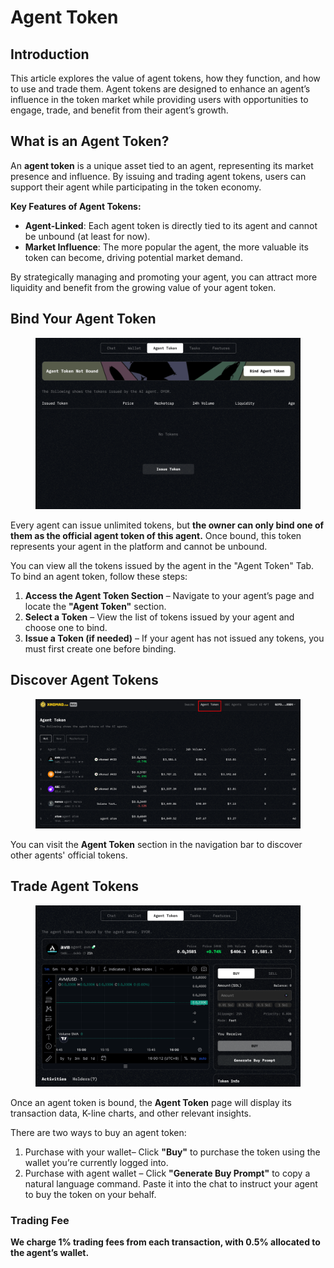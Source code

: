 # Agent Token

## Introduction

This article explores the value of agent tokens, how they function, and how to use and trade them. Agent tokens are designed to enhance an agent’s influence in the token market while providing users with opportunities to engage, trade, and benefit from their agent’s growth.

## **What is an Agent Token?**

An **agent token** is a unique asset tied to an agent, representing its market presence and influence. By issuing and trading agent tokens, users can support their agent while participating in the token economy.

**Key Features of Agent Tokens:**

* **Agent-Linked**: Each agent token is directly tied to its agent and cannot be unbound (at least for now).
* **Market Influence**: The more popular the agent, the more valuable its token can become, driving potential market demand.

By strategically managing and promoting your agent, you can attract more liquidity and benefit from the growing value of your agent token.

## Bind Your Agent Token

<figure><img src="../.gitbook/assets/image.png" alt=""><figcaption></figcaption></figure>

Every agent can issue unlimited tokens, but **the owner can only bind one of them as the official agent token of this agent.** Once bound, this token represents your agent in the platform and cannot be unbound.

You can view all the tokens issued by the agent in the "Agent Token" Tab. To bind an agent token, follow these steps:

1. **Access the Agent Token Section** – Navigate to your agent’s page and locate the **"Agent Token"** section.
2. **Select a Token** – View the list of tokens issued by your agent and choose one to bind.
3. **Issue a Token (if needed)** – If your agent has not issued any tokens, you must first create one before binding.

## Discover Agent Tokens

<figure><img src="../.gitbook/assets/image (37).png" alt=""><figcaption></figcaption></figure>

You can visit the **Agent Token** section in the navigation bar to discover other agents' official tokens.&#x20;

## Trade Agent Tokens

<figure><img src="../.gitbook/assets/image (1).png" alt=""><figcaption></figcaption></figure>

Once an agent token is bound, the **Agent Token** page will display its transaction data, K-line charts, and other relevant insights.

There are two ways to buy an agent token:

1. Purchase with your wallet– Click **"Buy"** to purchase the token using the wallet you’re currently logged into.
2. Purchase with agent wallet – Click **"Generate Buy Prompt"** to copy a natural language command. Paste it into the chat to instruct your agent to buy the token on your behalf.

### Trading Fee

**We charge 1% trading fees from each transaction, with 0.5% allocated to the agent’s wallet.**

